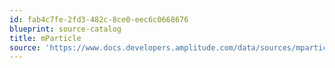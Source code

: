 ```yaml
---
id: fab4c7fe-2fd3-482c-8ce0-eec6c0668676
blueprint: source-catalog
title: mParticle
source: 'https://www.docs.developers.amplitude.com/data/sources/mparticle'
---
```


